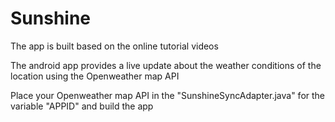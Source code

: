 # Sunshine
The app is built based on the online tutorial videos

The android app provides a live update about the weather conditions of the location using the Openweather map API 

Place your Openweather map API in the "SunshineSyncAdapter.java" for the variable "APPID" and build the app

